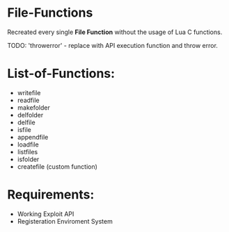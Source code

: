 # File-Functions

Recreated every single **File Function** without the usage of Lua C functions.

TODO: 'throwerror' - replace with API execution function and throw error.

# List-of-Functions:

- writefile
- readfile
- makefolder
- delfolder
- delfile
- isfile
- appendfile
- loadfile
- listfiles
- isfolder
- createfile (custom function)

# Requirements:

- Working Exploit API
- Registeration Enviroment System
